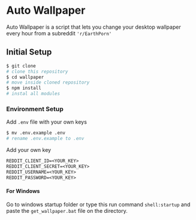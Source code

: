 # Auto Wallpaper

Auto Wallpaper is a script that lets you change your desktop wallpaper every hour from a subreddit `'r/EarthPorn'`

## Initial Setup

```bash
$ git clone
# clone this repository
$ cd wallpaper
# move inside cloned repository
$ npm install
# instal all modules
```

### Environment Setup

Add `.env` file with your own keys

```bash
$ mv .env.example .env
# rename .env.example to .env
```

Add your own key

```txt
REDDIT_CLIENT_ID=<YOUR_KEY>
REDDIT_CLIENT_SECRET=<YOUR_KEY>
REDDIT_USERNAME=<YOUR_KEY>
REDDIT_PASSWORD=<YOUR_KEY>
```

#### For Windows

Go to windows startup folder or type this run command `shell:startup` and paste the `get_wallpaper.bat` file on the directory.
